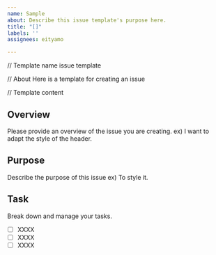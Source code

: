 ```yaml
---
name: Sample
about: Describe this issue template's purpose here.
title: "[]"
labels: ''
assignees: eityamo

---
```


// Template name
issue template

// About 
Here is a template for creating an issue

// Template content
## Overview
Please provide an overview of the issue you are creating.
ex) I want to adapt the style of the header.

## Purpose
Describe the purpose of this issue
ex) To style it.

## Task
Break down and manage your tasks.
- [ ] XXXX
- [ ] XXXX
- [ ] XXXX
